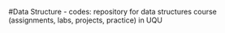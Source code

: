 #Data Structure - codes:
repository for data structures course (assignments, labs, projects, practice) in UQU
